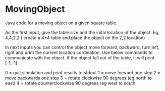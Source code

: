# MovingObject
Java code for a moving object on a given square table. 

As the first input, give the table size and the inital location of the object.
Eg, 4,4,2,2 ( create a 4*4 table and place the object on the 2,2 location)

In next inputs you can control the object move forward, backward, turn left, right and print the current location cordination.
Use below commands to communicate with the object. If the object fall out of the table, it will print [-1,-1]


0 = quit simulation and print results to stdout 
1 = move forward one step 
2 = move backwards one step 
3 = rotate clockwise 90 degrees (eg north to east) 
4 = rotate counterclockwise 90 degrees (eg west to south
